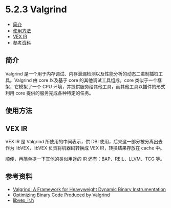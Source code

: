 # 5.2.3 Valgrind

- [简介](#简介)
- [使用方法](#使用方法)
- [VEX IR](#vex-ir)
- [参考资料](#参考资料)


## 简介
Valgrind 是一个用于内存调试、内存泄漏检测以及性能分析的动态二进制插桩工具。Valgrind 由 core 以及基于 core 的其他调试工具组成。core 类似于一个框架，它模拟了一个 CPU 环境，并提供服务给其他工具，而其他工具以插件的形式利用 core 提供的服务完成各种特定的任务。


## 使用方法


## VEX IR
VEX IR 是 Valgrind 所使用的中间表示，供 DBI 使用，后来这一部分被分离出去作为 libVEX，libVEX 负责将机器码转换成 VEX IR，转换结果存放在 cache 中。

顺便，再简单提一下其他的类似用途的 IR 还有：BAP、REIL、LLVM、TCG 等。


## 参考资料
- [Valgrind: A Framework for Heavyweight Dynamic Binary Instrumentation](http://valgrind.org/docs/valgrind2007.pdf)
- [Optimizing Binary Code Produced by Valgrind](https://pdfs.semanticscholar.org/6761/acf36975d38fd5f616cb4798bfa3a92cbfa3.pdf)
- [libvex_ir.h](https://github.com/angr/vex/blob/dev/pub/libvex_ir.h)
